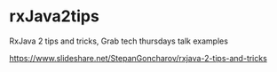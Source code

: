# rxJava2tips
RxJava 2 tips and tricks, Grab tech thursdays talk examples

https://www.slideshare.net/StepanGoncharov/rxjava-2-tips-and-tricks
